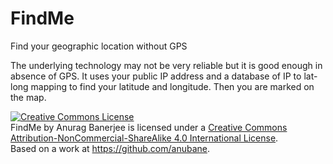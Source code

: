 # FindMe
Find your geographic location without GPS

The underlying technology may not be very reliable but it is good enough in absence of GPS.
It uses your public IP address and a database of IP to lat-long mapping to find your latitude
and longitude. Then you are marked on the map.

<a rel="license" href="http://creativecommons.org/licenses/by-nc-sa/4.0/"><img alt="Creative Commons License" style="border-width:0" src="https://i.creativecommons.org/l/by-nc-sa/4.0/88x31.png" /></a><br /><span xmlns:dct="http://purl.org/dc/terms/" href="http://purl.org/dc/dcmitype/InteractiveResource" property="dct:title" rel="dct:type">FindMe</span> by <span xmlns:cc="http://creativecommons.org/ns#" property="cc:attributionName">Anurag Banerjee</span> is licensed under a <a rel="license" href="http://creativecommons.org/licenses/by-nc-sa/4.0/">Creative Commons Attribution-NonCommercial-ShareAlike 4.0 International License</a>.<br />Based on a work at <a xmlns:dct="http://purl.org/dc/terms/" href="https://github.com/anubane" rel="dct:source">https://github.com/anubane</a>.
